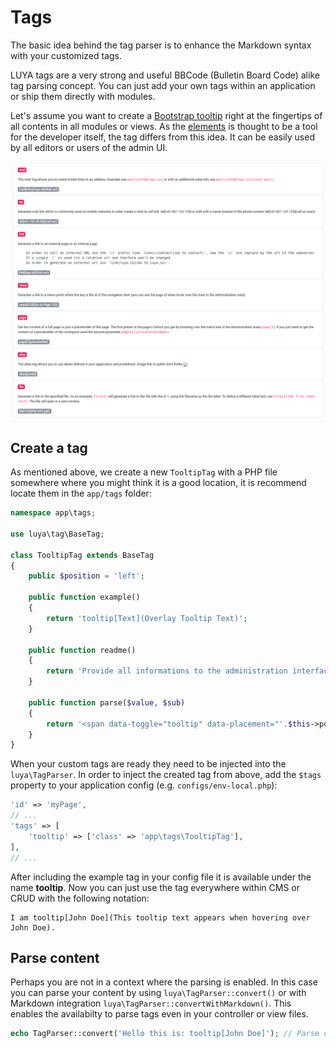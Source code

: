 # Tags

The basic idea behind the tag parser is to enhance the Markdown syntax with your customized tags.

LUYA tags are a very strong and useful BBCode (Bulletin Board Code) alike tag parsing concept. You can just add your own tags within an application or ship them directly with modules.

Let's assume you want to create a [Bootstrap tooltip](http://getbootstrap.com/javascript/#tooltips) right at the fingertips of all contents in all modules or views. 
As the [elements](concept-elements.md) is thought to be a tool for the developer itself, the tag differs from this idea. It can be easily used by all editors or users of the admin UI.

![LUYA Tags](https://raw.githubusercontent.com/luyadev/luya/master/docs/guide/img/tags.png "LUYA Tags")

## Create a tag

As mentioned above, we create a new `TooltipTag` with a PHP file somewhere where you might think it is a good location, it is recommend locate them in the `app/tags` folder:

```php
namespace app\tags;

use luya\tag\BaseTag;

class TooltipTag extends BaseTag
{
    public $position = 'left';
    
    public function example()
    {
        return 'tooltip[Text](Overlay Tooltip Text)'; 
    }
    
    public function readme()
    {
        return 'Provide all informations to the administration interface, as tags are listed under help section and are visible to all administration users.';
    }
    
    public function parse($value, $sub)
    {
        return '<span data-toggle="tooltip" data-placement="'.$this->position.'" title="'.$sub.'">'.$value.'</span><script>$(document).ready(function(){ $(\'[data-toggle="tooltip"]\').tooltip(); });</script>';
    }
}
```

When your custom tags are ready they need to be injected into the `luya\TagParser`. 
In order to inject the created tag from above, add the `$tags` property to your application config (e.g. `configs/env-local.php`):

```php
'id' => 'myPage',
// ...
'tags' => [
    'tooltip' => ['class' => 'app\tags\TooltipTag'],
],
// ...
```

After including the example tag in your config file it is available under the name **tooltip**. 
Now you can just use the tag everywhere within CMS or CRUD with the following notation:

```
I am tooltip[John Doe](This tooltip text appears when hovering over John Doe).
```

## Parse content

Perhaps you are not in a context where the parsing is enabled. In this case you can parse your content by using `luya\TagParser::convert()` or with Markdown integration `luya\TagParser::convertWithMarkdown()`. This enables the availabilty to parse tags even in your controller or view files.

```php
echo TagParser::convert('Hello this is: tooltip[John Doe]'); // Parse content with tags
```
